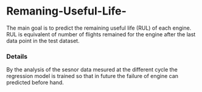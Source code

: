 # Remaning-Useful-Life-
The main goal is to predict the remaining useful life (RUL) of each engine. RUL is equivalent of number of flights remained for the engine after the last data point in the test dataset.

### Details
By the analysis of the sesnor data mesured at the different cycle the regression model is trained so that in future the failure of engine can predicted before hand.


